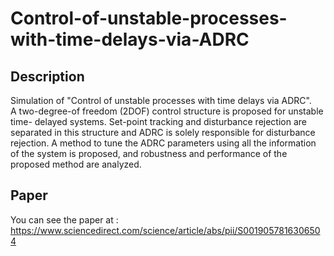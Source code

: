 # Control-of-unstable-processes-with-time-delays-via-ADRC
## Description
Simulation of "Control of unstable processes with time delays via ADRC".<br />
A two-degree-of freedom (2DOF) control structure is proposed for unstable time- delayed systems. Set-point tracking and
disturbance rejection are separated in this structure and ADRC is solely responsible for disturbance rejection. A method to tune the ADRC parameters using all the information of the system is proposed, and
robustness and performance of the proposed method are analyzed.
## Paper
You can see the paper at : https://www.sciencedirect.com/science/article/abs/pii/S0019057816306504
